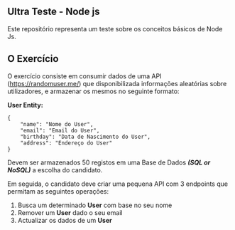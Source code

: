 ## Ultra Teste - Node js
Este repositório representa um teste sobre os conceitos básicos de Node Js.

## O Exercício

O exercício consiste em consumir dados de uma API (https://randomuser.me/) que disponibilizada informações aleatórias sobre utilizadores, e armazenar os mesmos no seguinte formato:

**User Entity:**
```
{
    "name": "Nome do User",
    "email": "Email do User",
    "birthday": "Data de Nascimento do User",
    "address": "Endereço do User"
}
```

Devem ser armazenados 50 registos em uma Base de Dados _**(SQL or NoSQL)**_ a escolha do candidato.


Em seguida, o candidato deve criar uma pequena API com 3 endpoints que permitam as seguintes operações:
  1. Busca um determinado **User** com base no seu nome
  2. Remover um **User** dado o seu email
  3. Actualizar os dados de um **User**

